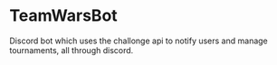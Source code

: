 # TeamWarsBot
Discord bot which uses the challonge api to notify users and manage tournaments, all through discord.
